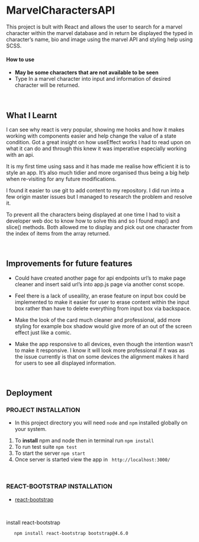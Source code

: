 # MarvelCharactersAPI

This project is bult with React and allows the user to search for a marvel character within the marvel database and in return be displayed the typed in character’s name, bio and image using the marvel API and styling help using SCSS.

#### How to use
- **May be some characters that are not available to be seen** 
-	Type In a marvel character into input and information of desired character will be returned.

<br />

## What I Learnt
I can see why react is very popular, showing me hooks and how it makes working with components easier and help change the value of a state condition. Got a great insight on how useEffect works I had to read upon on what it can do and through this knew it was imperative especially working with an api.

It is my first time using sass and it has made me realise how efficient it is to style an app. It’s also much tidier and more organised thus being a big help when re-visiting for any future modifications.

I found it easier to use git to add content to my repository. I did run into a few origin master issues but I managed to research the problem and resolve it.  

To prevent all the characters being displayed at one time I had to visit a developer web doc to know how to solve this and so I found map() and slice() methods. Both allowed me to display and pick out one character from the index of items from the array returned.

<br />

## Improvements for future features
- Could have created another page for api endpoints url’s to make page cleaner and insert said url’s into app.js page via another const scope.

- Feel there is a lack of useaility, an erase feature on input box could be implemented to make it easier for user to erase content within the input box rather than have to delete everything from input box via backspace.

- Make the look of the card much cleaner and professional, add more styling for example box shadow would give more of an out of the screen effect just like a comic.

- Make the app responsive to all devices, even though the intention wasn’t to make it responsive. I know it will look more professional if it was as the issue currently is that on some devices the alignment makes it hard for users to see all displayed information.

<br />

## Deployment
### PROJECT INSTALLATION
 * In this project directory you will need `node` and `npm` installed globally on your system.
 
1.	To **install** npm and node then in terminal run `npm install`
2.	To run test suite `npm test`
3.	To start the server `npm start`
4.	Once server is started view the app in ` http://localhost:3000/`

<br />

### REACT-BOOTSTRAP INSTALLATION
- [react-bootstrap](https://react-bootstrap.github.io/getting-started/introduction)

<br />

install react-bootstrap

       npm install react-bootstrap bootstrap@4.6.0

<br />
